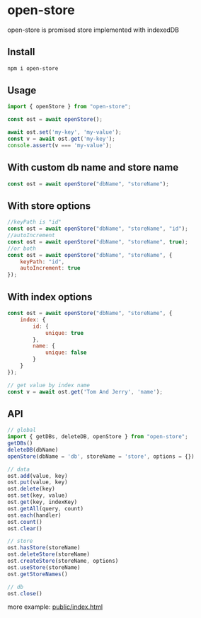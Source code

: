 # open-store
open-store is promised store implemented with indexedDB

## Install
```sh
npm i open-store
```
## Usage
```js
import { openStore } from "open-store";

const ost = await openStore();

await ost.set('my-key', 'my-value');
const v = await ost.get('my-key');
console.assert(v === 'my-value');

```

## With custom db name and store name
```js
const ost = await openStore("dbName", "storeName");
```

## With store options
```js
//keyPath is "id"
const ost = await openStore("dbName", "storeName", "id");
//autoIncrement
const ost = await openStore("dbName", "storeName", true);
//or both
const ost = await openStore("dbName", "storeName", {
    keyPath: "id",
    autoIncrement: true
});
```

## With index options
```js
const ost = await openStore("dbName", "storeName", {
    index: {
        id: {
            unique: true
        },
        name: {
            unique: false
        }
    }
});

// get value by index name
const v = await ost.get('Tom And Jerry', 'name');
```

## API
```js
// global
import { getDBs, deleteDB, openStore } from "open-store";
getDBs()
deleteDB(dbName)
openStore(dbName = 'db', storeName = 'store', options = {})

// data
ost.add(value, key)
ost.put(value, key)
ost.delete(key)
ost.set(key, value)
ost.get(key, indexKey)
ost.getAll(query, count)
ost.each(handler)
ost.count()
ost.clear()

// store
ost.hasStore(storeName)
ost.deleteStore(storeName)
ost.createStore(storeName, options)
ost.useStore(storeName)
ost.getStoreNames()

// db
ost.close()
```

more example: [public/index.html](public/index.html)